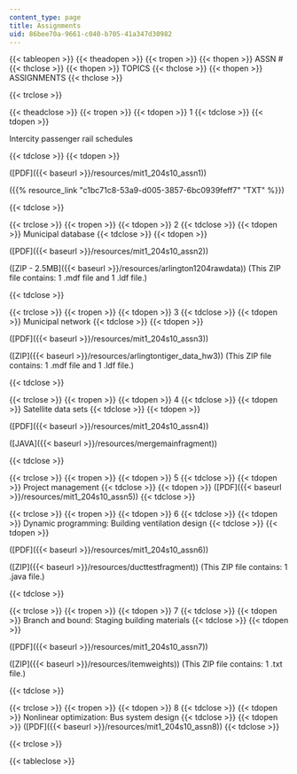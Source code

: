 ```yaml
---
content_type: page
title: Assignments
uid: 86bee70a-9661-c040-b705-41a347d30982
---
```


{{< tableopen >}}
{{< theadopen >}}
{{< tropen >}}
{{< thopen >}}
ASSN #
{{< thclose >}}
{{< thopen >}}
TOPICS
{{< thclose >}}
{{< thopen >}}
ASSIGNMENTS
{{< thclose >}}

{{< trclose >}}

{{< theadclose >}}
{{< tropen >}}
{{< tdopen >}}
1
{{< tdclose >}}
{{< tdopen >}}


Intercity passenger rail schedules


{{< tdclose >}}
{{< tdopen >}}


([PDF]({{< baseurl >}}/resources/mit1_204s10_assn1))

({{% resource_link "c1bc71c8-53a9-d005-3857-6bc0939feff7" "TXT" %}})


{{< tdclose >}}

{{< trclose >}}
{{< tropen >}}
{{< tdopen >}}
2
{{< tdclose >}}
{{< tdopen >}}
Municipal database
{{< tdclose >}}
{{< tdopen >}}


([PDF]({{< baseurl >}}/resources/mit1_204s10_assn2))

([ZIP - 2.5MB]({{< baseurl >}}/resources/arlington1204rawdata)) (This ZIP file contains: 1 .mdf file and 1 .ldf file.)


{{< tdclose >}}

{{< trclose >}}
{{< tropen >}}
{{< tdopen >}}
3
{{< tdclose >}}
{{< tdopen >}}
Municipal network
{{< tdclose >}}
{{< tdopen >}}


([PDF]({{< baseurl >}}/resources/mit1_204s10_assn3))

([ZIP]({{< baseurl >}}/resources/arlingtontiger_data_hw3)) (This ZIP file contains: 1 .mdf file and 1 .ldf file.)


{{< tdclose >}}

{{< trclose >}}
{{< tropen >}}
{{< tdopen >}}
4
{{< tdclose >}}
{{< tdopen >}}
Satellite data sets
{{< tdclose >}}
{{< tdopen >}}


([PDF]({{< baseurl >}}/resources/mit1_204s10_assn4))

([JAVA]({{< baseurl >}}/resources/mergemainfragment))


{{< tdclose >}}

{{< trclose >}}
{{< tropen >}}
{{< tdopen >}}
5
{{< tdclose >}}
{{< tdopen >}}
Project management
{{< tdclose >}}
{{< tdopen >}}
([PDF]({{< baseurl >}}/resources/mit1_204s10_assn5))
{{< tdclose >}}

{{< trclose >}}
{{< tropen >}}
{{< tdopen >}}
6
{{< tdclose >}}
{{< tdopen >}}
Dynamic programming: Building ventilation design
{{< tdclose >}}
{{< tdopen >}}


([PDF]({{< baseurl >}}/resources/mit1_204s10_assn6))

([ZIP]({{< baseurl >}}/resources/ducttestfragment)) (This ZIP file contains: 1 .java file.)


{{< tdclose >}}

{{< trclose >}}
{{< tropen >}}
{{< tdopen >}}
7
{{< tdclose >}}
{{< tdopen >}}
Branch and bound: Staging building materials
{{< tdclose >}}
{{< tdopen >}}


([PDF]({{< baseurl >}}/resources/mit1_204s10_assn7))

([ZIP]({{< baseurl >}}/resources/itemweights)) (This ZIP file contains: 1 .txt file.)


{{< tdclose >}}

{{< trclose >}}
{{< tropen >}}
{{< tdopen >}}
8
{{< tdclose >}}
{{< tdopen >}}
Nonlinear optimization: Bus system design
{{< tdclose >}}
{{< tdopen >}}
([PDF]({{< baseurl >}}/resources/mit1_204s10_assn8))
{{< tdclose >}}

{{< trclose >}}

{{< tableclose >}}